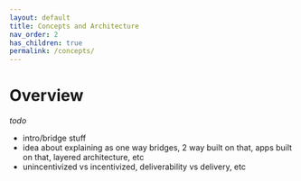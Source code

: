 ```yaml
---
layout: default
title: Concepts and Architecture
nav_order: 2
has_children: true
permalink: /concepts/
---
```


# Overview
*todo*
 - intro/bridge stuff
 - idea about explaining as one way bridges, 2 way built on that, apps built on that, layered architecture, etc
 - unincentivized vs incentivized, deliverability vs delivery, etc